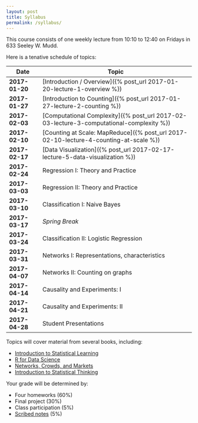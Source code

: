 ```yaml
---
layout: post
title: Syllabus
permalink: /syllabus/
---
```


This course consists of one weekly lecture from 10:10 to 12:40 on Fridays in 633 Seeley W. Mudd.

Here is a tenative schedule of topics:

|Date|Topic|
|----|-----|
|**2017-01-20**| [Introduction / Overview]({% post_url 2017-01-20-lecture-1-overview %}) |
|**2017-01-27**| [Introduction to Counting]({% post_url 2017-01-27-lecture-2-counting %}) |
|**2017-02-03**| [Computational Complexity]({% post_url 2017-02-03-lecture-3-computational-complexity %}) |
|**2017-02-10**| [Counting at Scale: MapReduce]({% post_url 2017-02-10-lecture-4-counting-at-scale %}) |
|**2017-02-17**| [Data Visualization]({% post_url 2017-02-17-lecture-5-data-visualization %}) |
|**2017-02-24**| Regression I: Theory and Practice |
|**2017-03-03**| Regression II: Theory and Practice |
|**2017-03-10**| Classification I: Naive Bayes |
|**2017-03-17**| *Spring Break*|
|**2017-03-24**| Classification II: Logistic Regression |
|**2017-03-31**| Networks I: Representations, characteristics |
|**2017-04-07**| Networks II: Counting on graphs |
|**2017-04-14**| Causality and Experiments: I |
|**2017-04-21**| Causality and Experiments: II |
|**2017-04-28**| Student Presentations|

Topics will cover material from several books, including:

* [Introduction to Statistical Learning](http://www-bcf.usc.edu/~gareth/ISL/)
* [R for Data Science](http://r4ds.had.co.nz/)
* [Networks, Crowds, and Markets](http://www.cs.cornell.edu/home/kleinber/networks-book/)
* [Introduction to Statistical Thinking](http://pluto.huji.ac.il/~msby/StatThink/index.html)

Your grade will be determined by:

* Four homeworks (60%)
* Final project (30%)
* Class participation (5%)
* [Scribed notes](/scribing) (5%)
